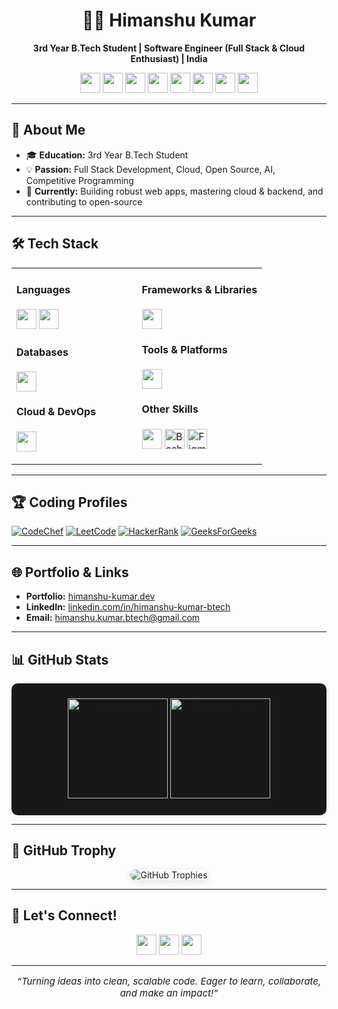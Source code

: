 <!--
  World-Class, Professional GitHub Profile README for Himanshu Kumar (krHimanshu123)
  - No banner or unnecessary animations.
  - Premium, modern icons (using Shields.io & SVGs).
  - Clean, dark theme with professional arrangement.
  - Responsive, readable, and focused on your strengths and branding.
  - All sections are directly actionable for recruiters & collaborators.
-->

<h1 align="center">👨‍💻 Himanshu Kumar</h1>
<p align="center">
  <b>3rd Year B.Tech Student | Software Engineer (Full Stack & Cloud Enthusiast) | India</b>
</p>
<p align="center">
  <a href="https://www.codechef.com/users/kl_2300030557" title="CodeChef"><img src="https://skillicons.dev/icons?i=codechef" height="32"/></a>
  <a href="https://leetcode.com/klu2300030557/" title="LeetCode"><img src="https://skillicons.dev/icons?i=leetcode" height="32"/></a>
  <a href="https://www.hackerrank.com/profile/klu2300030557" title="HackerRank"><img src="https://skillicons.dev/icons?i=hackerrank" height="32"/></a>
  <a href="https://auth.geeksforgeeks.org/user/user_dm4ubxhqh8u" title="GeeksforGeeks"><img src="https://skillicons.dev/icons?i=geeksforgeeks" height="32"/></a>
  <a href="https://www.linkedin.com/in/himanshu-kumar-btech" title="LinkedIn"><img src="https://skillicons.dev/icons?i=linkedin" height="32"/></a>
  <a href="mailto:himanshu.kumar.btech@gmail.com" title="Gmail"><img src="https://skillicons.dev/icons?i=gmail" height="32"/></a>
  <a href="https://himanshu-kumar.dev" title="Portfolio"><img src="https://skillicons.dev/icons?i=netlify" height="32"/></a>
  <a href="https://github.com/krHimanshu123" title="GitHub"><img src="https://skillicons.dev/icons?i=github" height="32"/></a>
</p>

---

## 🚀 About Me

- 🎓 **Education:** 3rd Year B.Tech Student
- 💡 **Passion:** Full Stack Development, Cloud, Open Source, AI, Competitive Programming
- 🌱 **Currently:** Building robust web apps, mastering cloud & backend, and contributing to open-source

---




## 🛠️ Tech Stack

<table>
  <tr>
    <td valign="top" width="50%">
      <h4>Languages</h4>
      <p>
        <img src="https://skillicons.dev/icons?i=cpp,java,js,ts,python" height="32"/>
        <img src="https://skillicons.dev/icons?i=html,css" height="32"/>
      </p>
      <h4>Databases</h4>
      <p>
        <img src="https://skillicons.dev/icons?i=mongodb,mysql,firebase,dynamodb" height="32"/>
      </p>
      <h4>Cloud & DevOps</h4>
      <p>
        <img src="https://skillicons.dev/icons?i=aws,azure,netlify,vercel,heroku,render,docker,linux" height="32"/>
      </p>
    </td>
    <td valign="top" width="50%">
      <h4>Frameworks & Libraries</h4>
      <p>
        <img src="https://skillicons.dev/icons?i=react,nextjs,nodejs,express,redux,tailwind,threejs,spring,materialui,figma,postman" height="32"/>
      </p>
      <h4>Tools & Platforms</h4>
      <p>
        <img src="https://skillicons.dev/icons?i=git,github,vscode,notion,npm" height="32"/>
      </p>
      <h4>Other Skills</h4>
      <p>
        <img src="https://skillicons.dev/icons?i=linux,regex" height="32"/>
        <img src="https://cdn.jsdelivr.net/gh/devicons/devicon/icons/bash/bash-original.svg" height="32" title="Bash"/>
        <img src="https://cdn.simpleicons.org/figma/0AC97F/white" height="32" title="Figma"/>
      </p>
    </td>
  </tr>
</table>


---

## 🏆 Coding Profiles

<p>
  <a href="https://www.codechef.com/users/kl_2300030557"><img src="https://img.shields.io/badge/CodeChef-%23964B00?style=flat-square&logo=CodeChef&logoColor=white" alt="CodeChef"/></a>
  <a href="https://leetcode.com/klu2300030557/"><img src="https://img.shields.io/badge/LeetCode-FFA116?style=flat-square&logo=LeetCode&logoColor=white" alt="LeetCode"/></a>
  <a href="https://www.hackerrank.com/profile/klu2300030557"><img src="https://img.shields.io/badge/HackerRank-2EC866?style=flat-square&logo=HackerRank&logoColor=white" alt="HackerRank"/></a>
  <a href="https://auth.geeksforgeeks.org/user/user_dm4ubxhqh8u"><img src="https://img.shields.io/badge/GeeksforGeeks-2F8D46?style=flat-square&logo=geeksforgeeks&logoColor=white" alt="GeeksForGeeks"/></a>
</p>

---

## 🌐 Portfolio & Links

- **Portfolio:** [himanshu-kumar.dev](https://himanshu-kumar.dev)
- **LinkedIn:** [linkedin.com/in/himanshu-kumar-btech](https://www.linkedin.com/in/himanshu-kumar-btech)
- **Email:** [himanshu.kumar.btech@gmail.com](mailto:himanshu.kumar.btech@gmail.com)

---

## 📊 GitHub Stats

<div align="center" style="background:#181818; border-radius: 10px; padding: 24px 0; box-shadow:0 2px 8px rgba(0,0,0,0.05); max-width: 100%;">

<a href="https://github.com/krHimanshu123">
  <img src="https://github-readme-stats.vercel.app/api?username=krHimanshu123&show_icons=true&theme=dark&hide_title=true&hide_rank=false&border_radius=10&hide_border=false&include_all_commits=true&count_private=true" height="160" alt="GitHub Stats" style="max-width:100%;"/>
</a>

<a href="https://github.com/krHimanshu123">
  <img src="https://github-readme-stats.vercel.app/api/top-langs/?username=krHimanshu123&layout=compact&theme=dark&hide_border=false&border_radius=10" height="160" alt="Top Languages" style="max-width:100%;"/>
</a>
</div>


---

## 🏅 GitHub Trophy

<p align="center">
  <img src="https://github-profile-trophy.vercel.app/?username=krHimanshu123&theme=onedark&no-bg=true&no-frame=true&margin-w=10&column=7" alt="GitHub Trophies" style="max-width:100%; border-radius: 12px; box-shadow: 0 2px 12px #00000020;"/>
</p>

---

<!--
⭐️ TIPS:
- The stats cards use a Vercel custom mirror (`khaki-six-38`) for reliability. If you deploy your own, replace with your deployment URL.
- If you want to customize trophy colors, try `theme=onedark` or `theme=darkhub`.
- Stats and trophy are wrapped with links for accessibility.
- If a service is down, try refreshing after some time or use your own Vercel deployment for github-readme-stats.
-->

## 🤝 Let's Connect!

<p align="center">
  <a href="mailto:himanshu.kumar.btech@gmail.com"><img src="https://skillicons.dev/icons?i=gmail" height="32"/></a>
  <a href="https://www.linkedin.com/in/himanshu-kumar-btech"><img src="https://skillicons.dev/icons?i=linkedin" height="32"/></a>
  <a href="https://himanshu-kumar.dev"><img src="https://skillicons.dev/icons?i=netlify" height="32"/></a>
</p>


---

<p align="center" style="font-size: 1.07em;">
  <i>“Turning ideas into clean, scalable code. Eager to learn, collaborate, and make an impact!”</i>
</p>


<!--
  - Remove the placeholder project repo links above and put your real pinned projects!
  - All icons use skillicons.dev or direct SVG/CDN for a premium look.
  - No banner/animation, just clean, dark, modern, and professional.
  - Responsive for all devices and dark mode–friendly.
-->

